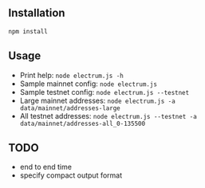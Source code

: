 ## Installation
```
npm install 
```

## Usage

  -  Print help: `node electrum.js -h`
  -  Sample mainnet config: `node electrum.js`
  -  Sample testnet config: `node electrum.js --testnet`
  -  Large mainnet addresses: `node electrum.js -a data/mainnet/addresses-large`
  -  All testnet addresses: `node electrum.js --testnet -a data/mainnet/addresses-all_0-135500`

## TODO
  - end to end time
  - specify compact output format
